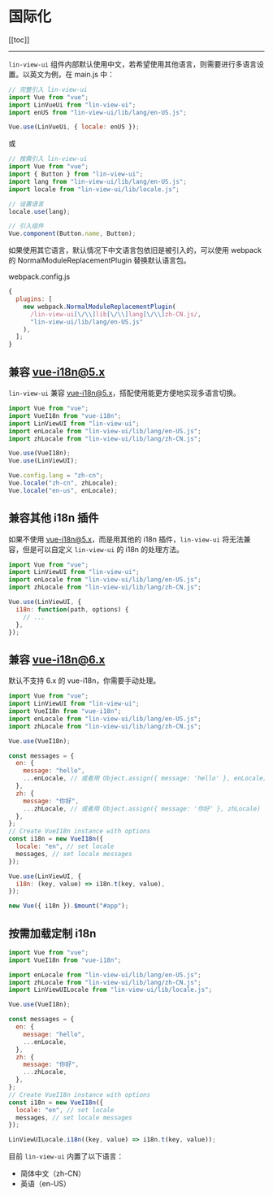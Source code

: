 # 国际化

[[toc]]

---

`lin-view-ui` 组件内部默认使用中文，若希望使用其他语言，则需要进行多语言设置。以英文为例，在 main.js 中：

```javascript
// 完整引入 lin-view-ui
import Vue from "vue";
import LinVueUi from "lin-view-ui";
import enUS from "lin-view-ui/lib/lang/en-US.js";

Vue.use(LinVueUi, { locale: enUS });
```

或

```javascript
// 按需引入 lin-view-ui
import Vue from "vue";
import { Button } from "lin-view-ui";
import lang from "lin-view-ui/lib/lang/en-US.js";
import locale from "lin-view-ui/lib/locale.js";

// 设置语言
locale.use(lang);

// 引入组件
Vue.component(Button.name, Button);
```

如果使用其它语言，默认情况下中文语言包依旧是被引入的，可以使用 webpack 的 NormalModuleReplacementPlugin 替换默认语言包。

webpack.config.js

```javascript
{
  plugins: [
    new webpack.NormalModuleReplacementPlugin(
      /lin-view-ui[\/\\]lib[\/\\]lang[\/\\]zh-CN.js/,
      "lin-view-ui/lib/lang/en-US.js"
    ),
  ];
}
```

## 兼容 vue-i18n@5.x

`lin-view-ui` 兼容 [vue-i18n@5.x](https://github.com/kazupon/vue-i18n)，搭配使用能更方便地实现多语言切换。

```javascript
import Vue from "vue";
import VueI18n from "vue-i18n";
import LinViewUI from "lin-view-ui";
import enLocale from "lin-view-ui/lib/lang/en-US.js";
import zhLocale from "lin-view-ui/lib/lang/zh-CN.js";

Vue.use(VueI18n);
Vue.use(LinViewUI);

Vue.config.lang = "zh-cn";
Vue.locale("zh-cn", zhLocale);
Vue.locale("en-us", enLocale);
```

## 兼容其他 i18n 插件

如果不使用 vue-i18n@5.x，而是用其他的 i18n 插件，`lin-view-ui` 将无法兼容，但是可以自定义 `lin-view-ui` 的 i18n 的处理方法。

```javascript
import Vue from "vue";
import LinViewUI from "lin-view-ui";
import enLocale from "lin-view-ui/lib/lang/en-US.js";
import zhLocale from "lin-view-ui/lib/lang/zh-CN.js";

Vue.use(LinViewUI, {
  i18n: function(path, options) {
    // ...
  },
});
```

## 兼容 vue-i18n@6.x

默认不支持 6.x 的 vue-i18n，你需要手动处理。

```javascript
import Vue from "vue";
import LinViewUI from "lin-view-ui";
import VueI18n from "vue-i18n";
import enLocale from "lin-view-ui/lib/lang/en-US.js";
import zhLocale from "lin-view-ui/lib/lang/zh-CN.js";

Vue.use(VueI18n);

const messages = {
  en: {
    message: "hello",
    ...enLocale, // 或者用 Object.assign({ message: 'hello' }, enLocale)
  },
  zh: {
    message: "你好",
    ...zhLocale, // 或者用 Object.assign({ message: '你好' }, zhLocale)
  },
};
// Create VueI18n instance with options
const i18n = new VueI18n({
  locale: "en", // set locale
  messages, // set locale messages
});

Vue.use(LinViewUI, {
  i18n: (key, value) => i18n.t(key, value),
});

new Vue({ i18n }).$mount("#app");
```

## 按需加载定制 i18n

```javascript
import Vue from "vue";
import VueI18n from "vue-i18n";

import enLocale from "lin-view-ui/lib/lang/en-US.js";
import zhLocale from "lin-view-ui/lib/lang/zh-CN.js";
import LinViewUILocale from "lin-view-ui/lib/locale.js";

Vue.use(VueI18n);

const messages = {
  en: {
    message: "hello",
    ...enLocale,
  },
  zh: {
    message: "你好",
    ...zhLocale,
  },
};
// Create VueI18n instance with options
const i18n = new VueI18n({
  locale: "en", // set locale
  messages, // set locale messages
});

LinViewUILocale.i18n((key, value) => i18n.t(key, value));
```

目前 `lin-view-ui` 内置了以下语言：

- 简体中文（zh-CN）
- 英语（en-US）
